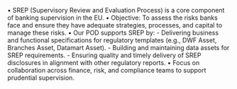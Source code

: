 

• SREP (Supervisory Review and Evaluation Process) is a core component of banking supervision in the EU.
• Objective: To assess the risks banks face and ensure they have adequate strategies, processes, and capital to manage these risks.
• Our POD supports SREP by:
    - Delivering business and functional specifications for regulatory templates (e.g., DWF Asset, Branches Asset, Datamart Asset).
    - Building and maintaining data assets for SREP requirements.
    - Ensuring quality and timely delivery of SREP disclosures in alignment with other regulatory reports.
• Focus on collaboration across finance, risk, and compliance teams to support prudential supervision.
